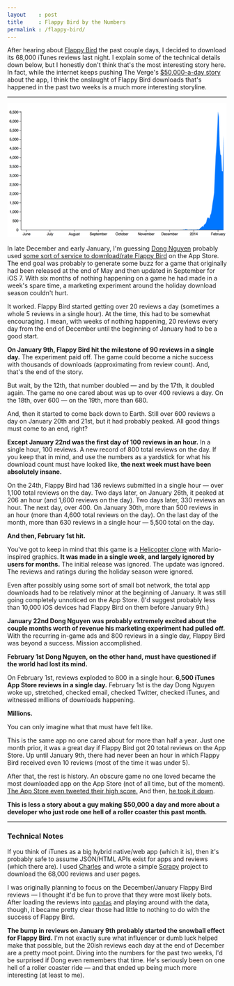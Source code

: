 ```yaml
---
layout    : post
title     : Flappy Bird by the Numbers
permalink : /flappy-bird/
---
```


After hearing about [Flappy Bird][app] the past couple days, I decided to download its 68,000 iTunes reviews last night. I explain some of the technical details down below, but I honestly don't think that's the most interesting story here. In fact, while the internet keeps pushing The Verge's [$50,000-a-day story][verge] about the app, I think the onslaught of Flappy Bird downloads that's happened in the past two weeks is a much more interesting storyline.

[app]: http://en.wikipedia.org/wiki/Flappy_Bird
[verge]: http://www.theverge.com/2014/2/5/5383708/flappy-bird-revenue-50-k-per-day-dong-nguyen-interview

---

![Flappy Bird Daily Reviews (US App Store)][graph]

[graph]: /img/flappy_bird.png

In late December and early January, I'm guessing [Dong Nguyen][dongatory] probably used [some sort of service to download/rate Flappy Bird][bots] on the App Store. The end goal was probably to generate some buzz for a game that originally had been released at the end of May and then updated in September for iOS 7. With six months of nothing happening on a game he had made in a week's spare time, a marketing experiment around the holiday download season couldn't hurt.

[bots]: http://www.bluecloudsolutions.com/blog/flappy-birds-smoke-mirrors-scamming-app-store/
[dongatory]: https://twitter.com/dongatory

It worked. Flappy Bird started getting over 20 reviews a day (sometimes a whole 5 reviews in a single hour). At the time, this had to be somewhat encouraging. I mean, with weeks of nothing happening, 20 reviews every day from the end of December until the beginning of January had to be a good start.

**On January 9th, Flappy Bird hit the milestone of 90 reviews in a single day.** The experiment paid off. The game could become a niche success with thousands of downloads (approximating from review count). And, that's the end of the story.

But wait, by the 12th, that number doubled — and by the 17th, it doubled again. The game no one cared about was up to over 400 reviews a day. On the 18th, over 600 — on the 19th, more than 680.

And, then it started to come back down to Earth. Still over 600 reviews a day on January 20th and 21st, but it had probably peaked. All good things must come to an end, right?

**Except January 22nd was the first day of 100 reviews in an hour.** In a single hour, 100 reviews. A new record of 800 total reviews on the day. If you keep that in mind, and use the numbers as a yardstick for what his download count must have looked like, **the next week must have been absolutely insane.**

On the 24th, Flappy Bird had 136 reviews submitted in a single hour — over 1,100 total reviews on the day. Two days later, on January 26th, it peaked at 206 an hour (and 1,600 reviews on the day). Two days later, 330 reviews an hour. The next day, over 400. On January 30th, more than 500 reviews in an hour (more than 4,600 total reviews on the day). On the last day of the month, more than 630 reviews in a single hour — 5,500 total on the day.

**And then, February 1st hit.**

You've got to keep in mind that this game is a [Helicopter clone][helicopter] with Mario-inspired graphics. **It was made in a single week, and largely ignored by users for months.** The initial release was ignored. The update was ignored. The reviews and ratings during the holiday season were ignored.

[helicopter]: http://helicoptergame.net

Even after possibly using some sort of small bot network, the total app downloads had to be relatively minor at the beginning of January. It was still going completely unnoticed on the App Store. (I'd suggest probably less than 10,000 iOS devices had Flappy Bird on them before January 9th.)

**January 22nd Dong Nguyen was probably extremely excited about the couple months worth of revenue his marketing experiment had pulled off.** With the recurring in-game ads and 800 reviews in a single day, Flappy Bird was beyond a success. Mission accomplished.

**February 1st Dong Nguyen, on the other hand, must have questioned if the world had lost its mind.**

On February 1st, reviews exploded to 800 in a single hour. **6,500 iTunes App Store reviews in a single day.** February 1st is the day Dong Nguyen woke up, stretched, checked email, checked Twitter, checked iTunes, and witnessed millions of downloads happening.

**Millions.**

You can only imagine what that must have felt like.

This is the same app no one cared about for more than half a year. Just one month prior, it was a great day if Flappy Bird got 20 total reviews on the App Store. Up until January 9th, there had never been an hour in which Flappy Bird received even 10 reviews (most of the time it was under 5).

After that, the rest is history. An obscure game no one loved became the most downloaded app on the App Store (not of all time, but of the moment). [The App Store even tweeted their high score.][tweet] And then, [he took it down][removed].

[tweet]: https://twitter.com/AppStore/status/431537791642918912
[removed]: http://www.macrumors.com/2014/02/09/flappy-bird-removed/

**This is less a story about a guy making $50,000 a day and more about a developer who just rode one hell of a roller coaster this past month.**

---

### Technical Notes

If you think of iTunes as a big hybrid native/web app (which it is), then it's probably safe to assume JSON/HTML APIs exist for apps and reviews (which there are). I used [Charles][charles] and wrote a simple [Scrapy][scrapy] project to download the 68,000 reviews and user pages.

[charles]: http://www.charlesproxy.com
[scrapy]: http://doc.scrapy.org/en/latest/

I was originally planning to focus on the December/January Flappy Bird reviews — I thought it'd be fun to prove that they were most likely bots. After loading the reviews into [`pandas`][pandas] and playing around with the data, though, it became pretty clear those had little to nothing to do with the success of Flappy Bird.

[pandas]: http://pandas.pydata.org

**The bump in reviews on January 9th probably started the snowball effect for Flappy Bird.** I'm not exactly sure what influencer or dumb luck helped make that possible, but the 20ish reviews each day at the end of December are a pretty moot point. Diving into the numbers for the past two weeks, I'd be surprised if Dong even remembers that time. He's seriously been on one hell of a roller coaster ride — and that ended up being much more interesting (at least to me).
